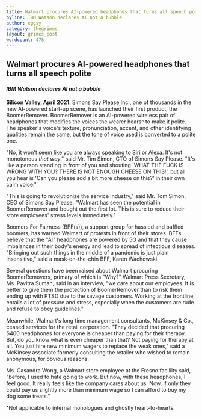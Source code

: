 ```yaml
---
title: Walmart procures AI-powered headphones that turns all speech polite
byline: IBM Watson declares AI not a bubble
author: eggsy
category: thegrimes
layout: grimes_post
wordcount: 478
---
```


## Walmart procures AI-powered headphones that turns all speech polite

#### *IBM Watson declares AI not a bubble*

**Silicon Valley, April 2021**: Simons Say Please Inc., one of thousands in the new AI-powered start-up scene, has launched their first product, the BoomerRemover. BoomerRemover is an AI-powered wireless pair of headphones that modifies the voices the wearer hears^ to make it polite. The speaker's voice's texture, pronunciation, accent, and other identifying qualities remain the same, but the tone of voice used is converted to a polite one.

"No, it won't seem like you are always speaking to Siri or Alexa. It's not monotonous *that way*," said Mr. Tim Simon, CTO of Simons Say Please. "It's like a person standing in front of you and shouting 'WHAT THE FUCK IS WRONG WITH YOU? THERE IS NOT ENOUGH CHEESE ON THIS!', but all you hear is 'Can you please add a bit more cheese on this?' in their own calm voice."

"This is going to revolutionize the service industry," said Mr. Tom Simon, CEO of Simons Say Please. "Walmart has seen the potential in BoomerRemover and bought out the first lot. This is sure to reduce their store employees' stress levels immediately."

Boomers For Fairness (BFF(s)), a support group for hassled and baffled boomers, has warned Walmart of protests in front of their stores. BFFs believe that the "AI" headphones are powered by 5G and that they cause imbalances in their body's energy and lead to spread of infectious diseases. "Bringing out such things in the middle of a pandemic is just plain insensitive," said a mask-on-the-chin BFF, Karen Wachowski.

Several questions have been raised about Walmart procuring BoomerRemovers, primary of which is "Why?" Walmart Press Secretary, Ms. Pavitra Suman, said in an interview, "we care about our employees. It is better to give them the protection of BoomerRemover than to risk them ending up with PTSD due to the savage customers. Working at the frontline entails a lot of pressure and stress, especially when the customers are rude and refuse to obey guidelines."

Meanwhile, Walmart's long time management consultants, McKinsey & Co., ceased services for the retail corporation. "They decided that procuring $400 headphones for everyone is cheaper than paying for their therapy. But, do you know what is even cheaper than that? Not paying for therapy at all. You just hire new minimum wagers to replace the weak ones," said a McKinsey associate formerly consulting the retailer who wished to remain anonymous, for obvious reasons.

Ms. Casandra Wong, a Walmart store employee at the Fresno facililty said, "before, I used to hate going to work. But now, with these headphones, I feel good. It really feels like the company cares about us. Now, if only they could pay us slightly more than minimum wage so I can afford to buy my dog some treats."

^Not applicable to internal monologues and ghostly heart-to-hearts